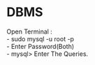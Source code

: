 # DBMS

Open Terminal : <br>
        - sudo mysql -u root -p <br>
        - Enter Password(Both) <br>
        - mysql> Enter The Queries.
